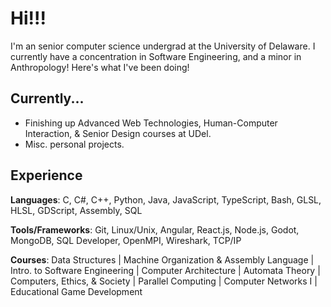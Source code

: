 # Hi!!!
I'm an senior computer science undergrad at the University of Delaware. I currently have a concentration in Software Engineering, and a minor in Anthropology! Here's what I've been doing!

## Currently...
- Finishing up Advanced Web Technologies, Human-Computer Interaction, & Senior Design courses at UDel.
- Misc. personal projects.

## Experience
**Languages**: C, C#, C++, Python, Java, JavaScript, TypeScript, Bash, GLSL, HLSL, GDScript, Assembly, SQL

**Tools/Frameworks**: Git, Linux/Unix, Angular, React.js, Node.js, Godot, MongoDB, SQL Developer, OpenMPI, Wireshark, TCP/IP

**Courses**: Data Structures | Machine Organization & Assembly Language | Intro. to Software Engineering | Computer Architecture | Automata Theory | Computers, Ethics, & Society | Parallel Computing | Computer Networks I | Educational Game Development

